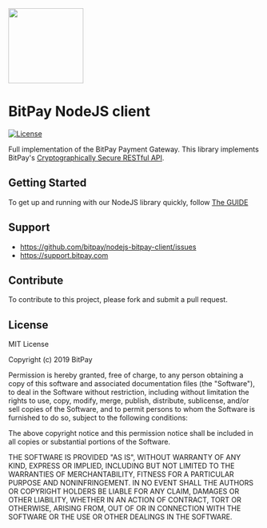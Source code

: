 <img src="https://bitpay.com/_nuxt/img/bitpay-logo-blue.1c0494b.svg" width="150">

# BitPay NodeJS client
[![License](https://img.shields.io/github/license/bitpay/nodejs-bitpay-client.svg?style=for-the-badge&logo=github)](https://raw.githubusercontent.com/bitpay/nodejs-bitpay-client/master/LICENSE)

Full implementation of the BitPay Payment Gateway. This library implements BitPay's [Cryptographically Secure RESTful API](https://bitpay.com/api).

## Getting Started

To get up and running with our NodeJS library quickly, follow [The GUIDE](https://github.com/bitpay/nodejs-bitpay-client/blob/master/GUIDE.md)

## Support

* https://github.com/bitpay/nodejs-bitpay-client/issues
* https://support.bitpay.com

## Contribute

To contribute to this project, please fork and submit a pull request.

## License

MIT License

Copyright (c) 2019 BitPay

Permission is hereby granted, free of charge, to any person obtaining a copy
of this software and associated documentation files (the "Software"), to deal
in the Software without restriction, including without limitation the rights
to use, copy, modify, merge, publish, distribute, sublicense, and/or sell
copies of the Software, and to permit persons to whom the Software is
furnished to do so, subject to the following conditions:

The above copyright notice and this permission notice shall be included in all
copies or substantial portions of the Software.

THE SOFTWARE IS PROVIDED "AS IS", WITHOUT WARRANTY OF ANY KIND, EXPRESS OR
IMPLIED, INCLUDING BUT NOT LIMITED TO THE WARRANTIES OF MERCHANTABILITY,
FITNESS FOR A PARTICULAR PURPOSE AND NONINFRINGEMENT. IN NO EVENT SHALL THE
AUTHORS OR COPYRIGHT HOLDERS BE LIABLE FOR ANY CLAIM, DAMAGES OR OTHER
LIABILITY, WHETHER IN AN ACTION OF CONTRACT, TORT OR OTHERWISE, ARISING FROM,
OUT OF OR IN CONNECTION WITH THE SOFTWARE OR THE USE OR OTHER DEALINGS IN THE
SOFTWARE.
